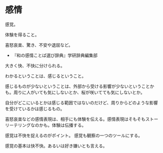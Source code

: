 # 感情

感覚。

体験を得ること。

喜怒哀楽、驚き、不安や退屈など。

- 『和の感情ことば選び辞典』学研辞典編集部

大きく快、不快に分けられる。

わかるということは、感じるということ。

感じるものが少ないということは、外部から受ける影響が少ないということかも。周りに人がいても気にしないとか、桜が咲いてても気にしないとか。

自分がどこにいるとかは感じる範囲ではないのだけど、周りからどのような影響を受けているかは感じるもの。

喜怒哀楽などの感情表現は、相手にも体験を伝える。感情表現はそもそもストーリーテリングなのかも。体験は伝播する。

感覚は不快を捉えるのがポイント。
感覚も観察の一つのツールにする。

感覚の基本は快不快。あるいは好き嫌いとも言える。
